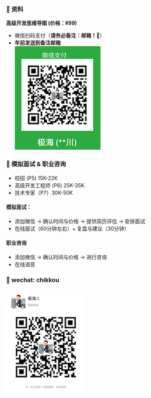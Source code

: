 ### ️🌟 资料
**高级开发思维导图 (价格：¥99)**
- 微信扫码支付（**请务必备注：邮箱！📮**） 
- **年前发送到备注邮箱**<br>
![Pay](img/PaymentCode.jpeg)

###  🌟 模拟面试 & 职业咨询
- 校招 (P5)  15K-22K <br>
- 高级开发工程师 (P6) 25K-35K <br>
- 技术专家（P7）30K-50K <br>

#### 模拟面试：
- 添加微信 -> 确认时间与价格 -> 提供简历评估 -> 安排面试
- 在线面试（60分钟左右）+ 复盘与建议（30分钟）

#### 职业咨询
- 添加微信 -> 确认时间与价格 -> 进行咨询
- 在线语音


### 🌟 wechat: chikkou
![weChat](img/weChat.jpeg)
